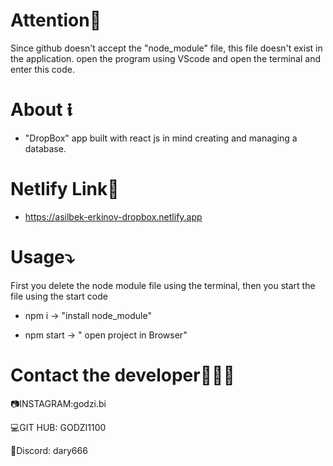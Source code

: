 # Attention🚨
Since github doesn't accept the "node_module" file, this file doesn't exist in the application.
open the program using VScode and open the terminal and enter this code.
# About 𝖎

- "DropBox" app built with react js in mind
creating and managing a database.
# Netlify Link🔗

- https://asilbek-erkinov-dropbox.netlify.app

# Usage⤵️
First you delete the node module file using the terminal, then you start the file using the start code

- npm i -> "install node_module"

- npm start -> " open project in Browser"

# Contact the developer🧑🏻‍💻
📷INSTAGRAM:godzi.bi

💻GIT HUB: GODZI1100

👾Discord: dary666

